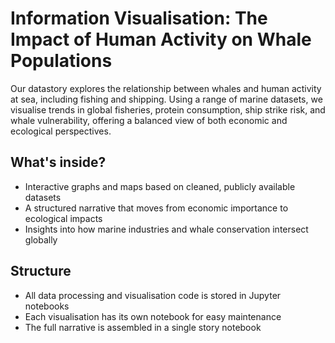 # Information Visualisation: The Impact of Human Activity on Whale Populations

Our datastory explores the relationship between whales and human activity at sea, including fishing and shipping. Using a range of marine datasets, we visualise trends in global fisheries, protein consumption, ship strike risk, and whale vulnerability, offering a balanced view of both economic and ecological perspectives.

## What's inside?
- Interactive graphs and maps based on cleaned, publicly available datasets
- A structured narrative that moves from economic importance to ecological impacts
- Insights into how marine industries and whale conservation intersect globally

## Structure
- All data processing and visualisation code is stored in Jupyter notebooks
- Each visualisation has its own notebook for easy maintenance
- The full narrative is assembled in a single story notebook
